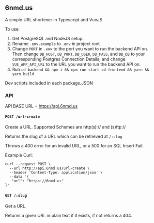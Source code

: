 ## 6nmd.us

A simple URL shortener in Typescript and VueJS

To use:

1. Get PostgreSQL and NodeJS setup.
2. Rename `.env.example` to `.env` in project root
3. Change `PORT` in `.env` to the port you want to run the backend API on. Then change `DB_HOST`, `DB_PORT`, `DB_USER`, `DB_PASS`, and `DB_DB` to your corresponding Postgres Connection Details, and change `VUE_APP_API_URL` to the URL you want to run the backend API on.
4. Run `cd backend && npm i && npm run start cd frontend && yarn && yarn build`

Dev scripts included in each package.JSON

### API

API BASE URL = https://api.6nmd.us

#### `POST /url-create`

Create a URL. Supported Schemes are http(s):// and (s)ftp://

Returns the slug of a URL which can be retrieved at `/:slug`

Throws a 400 error for an invalid URL, or a 500 for an SQL Insert Fail.

Example Curl:

```
curl --request POST \
  --url http://api.6nmd.us/url-create \
  --header 'Content-Type: application/json' \
  --data '{
   "url": "https://6nmd.us"
}'
```

#### `GET /:slug`

Get a URL.

Returns a given URL in plain text if it exists, if not returns a 404.
